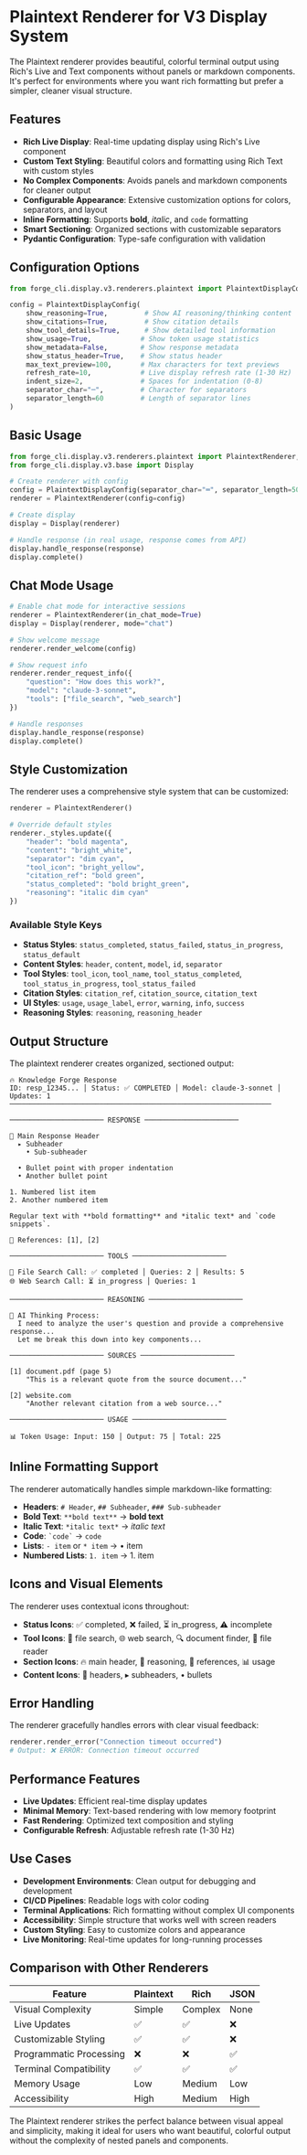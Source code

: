 # Plaintext Renderer for V3 Display System

The Plaintext renderer provides beautiful, colorful terminal output using Rich's Live and Text components without panels or markdown components. It's perfect for environments where you want rich formatting but prefer a simpler, cleaner visual structure.

## Features

- **Rich Live Display**: Real-time updating display using Rich's Live component
- **Custom Text Styling**: Beautiful colors and formatting using Rich Text with custom styles
- **No Complex Components**: Avoids panels and markdown components for cleaner output
- **Configurable Appearance**: Extensive customization options for colors, separators, and layout
- **Inline Formatting**: Supports **bold**, *italic*, and `code` formatting
- **Smart Sectioning**: Organized sections with customizable separators
- **Pydantic Configuration**: Type-safe configuration with validation

## Configuration Options

```python
from forge_cli.display.v3.renderers.plaintext import PlaintextDisplayConfig

config = PlaintextDisplayConfig(
    show_reasoning=True,         # Show AI reasoning/thinking content
    show_citations=True,         # Show citation details
    show_tool_details=True,      # Show detailed tool information
    show_usage=True,            # Show token usage statistics
    show_metadata=False,        # Show response metadata
    show_status_header=True,    # Show status header
    max_text_preview=100,       # Max characters for text previews
    refresh_rate=10,            # Live display refresh rate (1-30 Hz)
    indent_size=2,              # Spaces for indentation (0-8)
    separator_char="─",         # Character for separators
    separator_length=60         # Length of separator lines
)
```

## Basic Usage

```python
from forge_cli.display.v3.renderers.plaintext import PlaintextRenderer, PlaintextDisplayConfig
from forge_cli.display.v3.base import Display

# Create renderer with config
config = PlaintextDisplayConfig(separator_char="═", separator_length=50)
renderer = PlaintextRenderer(config=config)

# Create display
display = Display(renderer)

# Handle response (in real usage, response comes from API)
display.handle_response(response)
display.complete()
```

## Chat Mode Usage

```python
# Enable chat mode for interactive sessions
renderer = PlaintextRenderer(in_chat_mode=True)
display = Display(renderer, mode="chat")

# Show welcome message
renderer.render_welcome(config)

# Show request info
renderer.render_request_info({
    "question": "How does this work?",
    "model": "claude-3-sonnet",
    "tools": ["file_search", "web_search"]
})

# Handle responses
display.handle_response(response)
display.complete()
```

## Style Customization

The renderer uses a comprehensive style system that can be customized:

```python
renderer = PlaintextRenderer()

# Override default styles
renderer._styles.update({
    "header": "bold magenta",
    "content": "bright_white", 
    "separator": "dim cyan",
    "tool_icon": "bright_yellow",
    "citation_ref": "bold green",
    "status_completed": "bold bright_green",
    "reasoning": "italic dim cyan"
})
```

### Available Style Keys

- **Status Styles**: `status_completed`, `status_failed`, `status_in_progress`, `status_default`
- **Content Styles**: `header`, `content`, `model`, `id`, `separator`
- **Tool Styles**: `tool_icon`, `tool_name`, `tool_status_completed`, `tool_status_in_progress`, `tool_status_failed`
- **Citation Styles**: `citation_ref`, `citation_source`, `citation_text`
- **UI Styles**: `usage`, `usage_label`, `error`, `warning`, `info`, `success`
- **Reasoning Styles**: `reasoning`, `reasoning_header`

## Output Structure

The plaintext renderer creates organized, sectioned output:

```
🔥 Knowledge Forge Response
ID: resp_12345... │ Status: ✅ COMPLETED │ Model: claude-3-sonnet │ Updates: 1
────────────────────────────────────────────────────────────────

─────────────────────── RESPONSE ───────────────────────

🔸 Main Response Header
  ▸ Subheader
    • Sub-subheader

  • Bullet point with proper indentation
  • Another bullet point

1. Numbered list item
2. Another numbered item

Regular text with **bold formatting** and *italic text* and `code snippets`.

📎 References: [1], [2]

─────────────────────── TOOLS ───────────────────────

📄 File Search Call: ✅ completed │ Queries: 2 │ Results: 5
🌐 Web Search Call: ⏳ in_progress │ Queries: 1

─────────────────────── REASONING ───────────────────────

🤔 AI Thinking Process:
  I need to analyze the user's question and provide a comprehensive response...
  Let me break this down into key components...

─────────────────────── SOURCES ───────────────────────

[1] document.pdf (page 5)
    "This is a relevant quote from the source document..."

[2] website.com
    "Another relevant citation from a web source..."

─────────────────────── USAGE ───────────────────────

📊 Token Usage: Input: 150 │ Output: 75 │ Total: 225
```

## Inline Formatting Support

The renderer automatically handles simple markdown-like formatting:

- **Headers**: `# Header`, `## Subheader`, `### Sub-subheader`
- **Bold Text**: `**bold text**` → **bold text**
- **Italic Text**: `*italic text*` → *italic text*
- **Code**: `` `code` `` → `code`
- **Lists**: `- item` or `* item` → • item
- **Numbered Lists**: `1. item` → 1. item

## Icons and Visual Elements

The renderer uses contextual icons throughout:

- **Status Icons**: ✅ completed, ❌ failed, ⏳ in_progress, ⚠️ incomplete
- **Tool Icons**: 📄 file search, 🌐 web search, 🔍 document finder, 📖 file reader
- **Section Icons**: 🔥 main header, 🤔 reasoning, 📎 references, 📊 usage
- **Content Icons**: 🔸 headers, ▸ subheaders, • bullets

## Error Handling

The renderer gracefully handles errors with clear visual feedback:

```python
renderer.render_error("Connection timeout occurred")
# Output: ❌ ERROR: Connection timeout occurred
```

## Performance Features

- **Live Updates**: Efficient real-time display updates
- **Minimal Memory**: Text-based rendering with low memory footprint
- **Fast Rendering**: Optimized text composition and styling
- **Configurable Refresh**: Adjustable refresh rate (1-30 Hz)

## Use Cases

- **Development Environments**: Clean output for debugging and development
- **CI/CD Pipelines**: Readable logs with color coding
- **Terminal Applications**: Rich formatting without complex UI components
- **Accessibility**: Simple structure that works well with screen readers
- **Custom Styling**: Easy to customize colors and appearance
- **Live Monitoring**: Real-time updates for long-running processes

## Comparison with Other Renderers

| Feature | Plaintext | Rich | JSON |
|---------|-----------|------|------|
| Visual Complexity | Simple | Complex | None |
| Live Updates | ✅ | ✅ | ❌ |
| Customizable Styling | ✅ | ✅ | ❌ |
| Programmatic Processing | ❌ | ❌ | ✅ |
| Terminal Compatibility | ✅ | ✅ | ✅ |
| Memory Usage | Low | Medium | Low |
| Accessibility | High | Medium | High |

The Plaintext renderer strikes the perfect balance between visual appeal and simplicity, making it ideal for users who want beautiful, colorful output without the complexity of nested panels and components. 